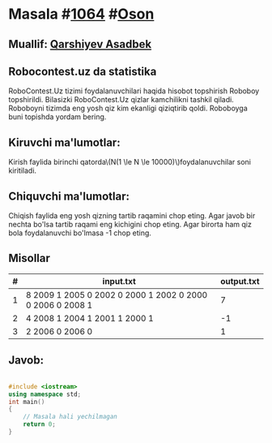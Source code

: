 
<h1>Masala #<a href="https://robocontest.uz/tasks/1064">1064</a> #<a href="https://robocontest.uz/tasks?category=1">Oson</a></h1>
<h2> Muallif: <a href="https://robocontest.uz/profile/asadbek">Qarshiyev Asadbek</a></h2>
<h2>Robocontest.uz da statistika</h2>
<p>RoboContest.Uz tizimi foydalanuvchilari haqida hisobot topshirish Roboboy topshirildi. Bilasizki RoboContest.Uz qizlar kamchilikni tashkil qiladi. Roboboyni tizimda eng yosh qiz kim ekanligi qiziqtirib qoldi. Roboboyga buni topishda yordam bering.</p>
<h2>Kiruvchi ma'lumotlar:</h2>
<p>Kirish faylida birinchi qatorda\(N(1 \le N \le 10000)\)foydalanuvchilar soni kiritiladi.</p>
<h2>Chiquvchi ma'lumotlar:</h2>
<p>Chiqish faylida eng yosh qizning tartib raqamini chop eting. Agar javob bir nechta bo'lsa tartib raqami eng kichigini chop eting. Agar birorta ham qiz bola foydalanuvchi bo'lmasa -1 chop eting.</p>
<h2>Misollar</h2>
<table>
    <thead>
        <tr>
            <th>#</th>
            <th>input.txt</th>
            <th>output.txt</th>
        </tr>
    </thead>
    <tbody>
            <tr>
                <td>1</td>
                <td>8
2009 1
2005 0
2002 0
2000 1
2002 0
2000 0
2006 0
2008 1</td>
                <td>7</td>
            </tr>
            <tr>
                <td>2</td>
                <td>4
2008 1
2004 1
2001 1
2000 1</td>
                <td>-1</td>
            </tr>
            <tr>
                <td>3</td>
                <td>2
2006 0
2006 0</td>
                <td>1</td>
            </tr>
    </tbody>
    </table>
    
<h2>Javob:</h2>

######
```cpp
#include <iostream>
using namespace std;
int main()
{
    // Masala hali yechilmagan
    return 0;
}
```
